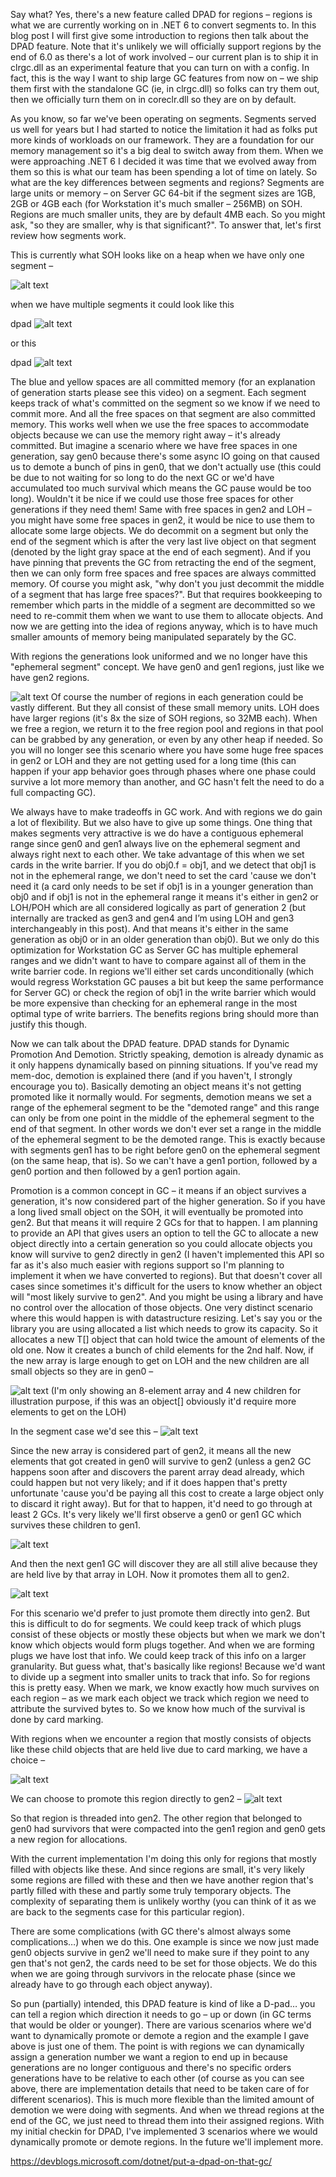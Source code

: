 Say what? Yes, there's a new feature called DPAD for regions – regions is what we are currently working on in .NET 6 to convert segments to. In this blog post I will first give some introduction to regions then talk about the DPAD feature. Note that it's unlikely we will officially support regions by the end of 6.0 as there's a lot of work involved – our current plan is to ship it in clrgc.dll as an experimental feature that you can turn on with a config. In fact, this is the way I want to ship large GC features from now on – we ship them first with the standalone GC (ie, in clrgc.dll) so folks can try them out, then we officially turn them on in coreclr.dll so they are on by default.

As you know, so far we've been operating on segments. Segments served us well for years but I had started to notice the limitation it had as folks put more kinds of workloads on our framework. They are a foundation for our memory management so it's a big deal to switch away from them. When we were approaching .NET 6 I decided it was time that we evolved away from them so this is what our team has been spending a lot of time on lately. So what are the key differences between segments and regions? Segments are large units or memory – on Server GC 64-bit if the segment sizes are 1GB, 2GB or 4GB each (for Workstation it's much smaller – 256MB) on SOH. Regions are much smaller units, they are by default 4MB each. So you might ask, "so they are smaller, why is that significant?". To answer that, let's first review how segments work.

This is currently what SOH looks like on a heap when we have only one segment –


![alt text](images/dpad.png)

when we have multiple segments it could look like this

dpad
![alt text](images/dpad-1.png)

or this

dpad
![alt text](images/dpad-2.png)

The blue and yellow spaces are all committed memory (for an explanation of generation starts please see this video) on a segment. Each segment keeps track of what's committed on the segment so we know if we need to commit more. And all the free spaces on that segment are also committed memory. This works well when we use the free spaces to accommodate objects because we can use the memory right away – it's already committed. But imagine a scenario where we have free spaces in one generation, say gen0 because there's some async IO going on that caused us to demote a bunch of pins in gen0, that we don't actually use (this could be due to not waiting for so long to do the next GC or we'd have accumulated too much survival which means the GC pause would be too long). Wouldn't it be nice if we could use those free spaces for other generations if they need them! Same with free spaces in gen2 and LOH – you might have some free spaces in gen2, it would be nice to use them to allocate some large objects. We do decommit on a segment but only the end of the segment which is after the very last live object on that segment (denoted by the light gray space at the end of each segment). And if you have pinning that prevents the GC from retracting the end of the segment, then we can only form free spaces and free spaces are always committed memory. Of course you might ask, "why don't you just decommit the middle of a segment that has large free spaces?". But that requires bookkeeping to remember which parts in the middle of a segment are decommitted so we need to re-commit them when we want to use them to allocate objects. And now we are getting into the idea of regions anyway, which is to have much smaller amounts of memory being manipulated separately by the GC.

With regions the generations look uniformed and we no longer have this "ephemeral segment" concept. We have gen0 and gen1 regions, just like we have gen2 regions.


![alt text](images/dpad-3.png)
Of course the number of regions in each generation could be vastly different. But they all consist of these small memory units. LOH does have larger regions (it's 8x the size of SOH regions, so 32MB each). When we free a region, we return it to the free region pool and regions in that pool can be grabbed by any generation, or even by any other heap if needed. So you will no longer see this scenario where you have some huge free spaces in gen2 or LOH and they are not getting used for a long time (this can happen if your app behavior goes through phases where one phase could survive a lot more memory than another, and GC hasn't felt the need to do a full compacting GC).

We always have to make tradeoffs in GC work. And with regions we do gain a lot of flexibility. But we also have to give up some things. One thing that makes segments very attractive is we do have a contiguous ephemeral range since gen0 and gen1 always live on the ephemeral segment and always right next to each other. We take advantage of this when we set cards in the write barrier. If you do obj0.f = obj1, and we detect that obj1 is not in the ephemeral range, we don't need to set the card 'cause we don't need it (a card only needs to be set if obj1 is in a younger generation than obj0 and if obj1 is not in the ephemeral range it means it's either in gen2 or LOH/POH which are all considered logically as part of generation 2 (but internally are tracked as gen3 and gen4 and I’m using LOH and gen3 interchangeably in this post). And that means it's either in the same generation as obj0 or in an older generation than obj0). But we only do this optimization for Workstation GC as Server GC has multiple ephemeral ranges and we didn't want to have to compare against all of them in the write barrier code. In regions we'll either set cards unconditionally (which would regress Workstation GC pauses a bit but keep the same performance for Server GC) or check the region of obj1 in the write barrier which would be more expensive than checking for an ephemeral range in the most optimal type of write barriers. The benefits regions bring should more than justify this though.

Now we can talk about the DPAD feature. DPAD stands for Dynamic Promotion And Demotion. Strictly speaking, demotion is already dynamic as it only happens dynamically based on pinning situations. If you've read my mem-doc, demotion is explained there (and if you haven't, I strongly encourage you to). Basically demoting an object means it's not getting promoted like it normally would. For segments, demotion means we set a range of the ephemeral segment to be the "demoted range" and this range can only be from one point in the middle of the ephemeral segment to the end of that segment. In other words we don't ever set a range in the middle of the ephemeral segment to be the demoted range. This is exactly because with segments gen1 has to be right before gen0 on the ephemeral segment (on the same heap, that is). So we can't have a gen1 portion, followed by a gen0 portion and then followed by a gen1 portion again.

Promotion is a common concept in GC – it means if an object survives a generation, it's now considered part of the higher generation. So if you have a long lived small object on the SOH, it will eventually be promoted into gen2. But that means it will require 2 GCs for that to happen. I am planning to provide an API that gives users an option to tell the GC to allocate a new object directly into a certain generation so you could allocate objects you know will survive to gen2 directly in gen2 (I haven't implemented this API so far as it's also much easier with regions support so I'm planning to implement it when we have converted to regions). But that doesn't cover all cases since sometimes it's difficult for the users to know whether an object will "most likely survive to gen2". And you might be using a library and have no control over the allocation of those objects. One very distinct scenario where this would happen is with datastructure resizing. Let's say you or the library you are using allocated a list which needs to grow its capacity. So it allocates a new T[] object that can hold twice the amount of elements of the old one. Now it creates a bunch of child elements for the 2nd half. Now, if the new array is large enough to get on LOH and the new children are all small objects so they are in gen0 –


![alt text](images/dpad-4.png)
(I'm only showing an 8-element array and 4 new children for illustration purpose, if this was an object[] obviously it'd require more elements to get on the LOH)

In the segment case we'd see this –
![alt text](images/dpad-5.png)


Since the new array is considered part of gen2, it means all the new elements that got created in gen0 will survive to gen2 (unless a gen2 GC happens soon after and discovers the parent array dead already, which could happen but not very likely; and if it does happen that's pretty unfortunate 'cause you'd be paying all this cost to create a large object only to discard it right away). But for that to happen, it'd need to go through at least 2 GCs. It's very likely we'll first observe a gen0 or gen1 GC which survives these children to gen1.

![alt text](images/dpad-6.png)

And then the next gen1 GC will discover they are all still alive because they are held live by that array in LOH. Now it promotes them all to gen2.

![alt text](images/dpad-7.png)

For this scenario we'd prefer to just promote them directly into gen2. But this is difficult to do for segments. We could keep track of which plugs consist of these objects or mostly these objects but when we mark we don't know which objects would form plugs together. And when we are forming plugs we have lost that info. We could keep track of this info on a larger granularity. But guess what, that's basically like regions! Because we'd want to divide up a segment into smaller units to track that info. So for regions this is pretty easy. When we mark, we know exactly how much survives on each region – as we mark each object we track which region we need to attribute the survived bytes to. So we know how much of the survival is done by card marking.

With regions when we encounter a region that mostly consists of objects like these child objects that are held live due to card marking, we have a choice –

![alt text](images/dpad-8.png)

We can choose to promote this region directly to gen2 –
![alt text](images/dpad-9.png)


So that region is threaded into gen2. The other region that belonged to gen0 had survivors that were compacted into the gen1 region and gen0 gets a new region for allocations.

With the current implementation I'm doing this only for regions that mostly filled with objects like these. And since regions are small, it's very likely some regions are filled with these and then we have another region that's partly filled with these and partly some truly temporary objects. The complexity of separating them is unlikely worthy (you can think of it as we are back to the segments case for this particular region).

There are some complications (with GC there's almost always some complications…) when we do this. One example is since we now just made gen0 objects survive in gen2 we'll need to make sure if they point to any gen that's not gen2, the cards need to be set for those objects. We do this when we are going through survivors in the relocate phase (since we already have to go through each object anyway).

So pun (partially) intended, this DPAD feature is kind of like a D-pad… you can tell a region which direction it needs to go – up or down (in GC terms that would be older or younger). There are various scenarios where we'd want to dynamically promote or demote a region and the example I gave above is just one of them. The point is with regions we can dynamically assign a generation number we want a region to end up in because generations are no longer contiguous and there's no specific orders generations have to be relative to each other (of course as you can see above, there are implementation details that need to be taken care of for different scenarios). This is much more flexible than the limited amount of demotion we were doing with segments. And when we thread regions at the end of the GC, we just need to thread them into their assigned regions. With my initial checkin for DPAD, I've implemented 3 scenarios where we would dynamically promote or demote regions. In the future we'll implement more.


https://devblogs.microsoft.com/dotnet/put-a-dpad-on-that-gc/